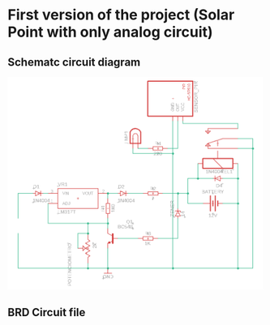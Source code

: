 # First version of the project (Solar Point with only analog circuit)
## Schematc circuit diagram
<img src="https://github.com/Grolla05/Project_SolarPoints/blob/main/Versions/SolarPoints1.0/First_version.png?raw=true">

## BRD Circuit file
<img src="">
